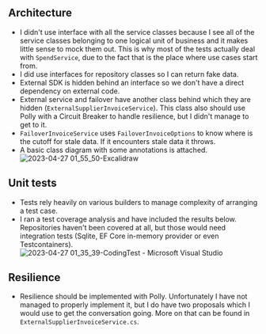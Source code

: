 ## Architecture

* I didn't use interface with all the service classes because I see all of the service classes belonging to one logical unit of business and it makes little sense to mock them out. This is why most of the tests actually deal with `SpendService`, due to the fact that is the place where use cases start from.
* I did use interfaces for repository classes so I can return fake data.
* External SDK is hidden behind an interface so we don't have a direct dependency on external code.
* External service and failover have another class behind which they are hidden (`ExternalSupplierInvoiceService`). This class also should use Polly with a Circuit Breaker to handle resilience, but I didn't manage to get to it.
* `FailoverInvoiceService` uses `FailoverInvoiceOptions` to know where is the cutoff for stale data. If it encounters stale data it throws.
* A basic class diagram with some annotations is attached.
![2023-04-27 01_55_50-Excalidraw](https://user-images.githubusercontent.com/26722936/234727246-e8957bcc-13f8-4c56-9b64-ca56aebe109c.png)



## Unit tests

* Tests rely heavily on various builders to manage complexity of arranging a test case.
* I ran a test coverage analysis and have included the results below. Repositories haven't been covered at all, but those would need integration tests (Sqlite, EF Core in-memory provider or even Testcontainers).
![2023-04-27 01_35_39-CodingTest - Microsoft Visual Studio](https://user-images.githubusercontent.com/26722936/234726963-3e6f5eaf-71b1-4a61-ba67-d9e91c6095fc.png)

## Resilience

* Resilience should be implemented with Polly. Unfortunately I have not managed to properly implement it, but I do have two proposals which I would use to get the conversation going. More on that can be found in `ExternalSupplierInvoiceService.cs`.
